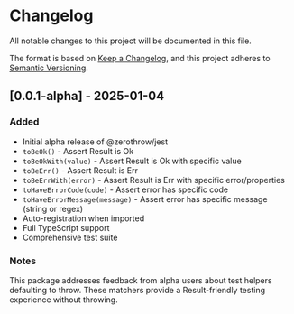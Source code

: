 # Changelog

All notable changes to this project will be documented in this file.

The format is based on [Keep a Changelog](https://keepachangelog.com/en/1.0.0/),
and this project adheres to [Semantic Versioning](https://semver.org/spec/v2.0.0.html).

## [0.0.1-alpha] - 2025-01-04

### Added

- Initial alpha release of @zerothrow/jest
- `toBeOk()` - Assert Result is Ok
- `toBeOkWith(value)` - Assert Result is Ok with specific value
- `toBeErr()` - Assert Result is Err
- `toBeErrWith(error)` - Assert Result is Err with specific error/properties
- `toHaveErrorCode(code)` - Assert error has specific code
- `toHaveErrorMessage(message)` - Assert error has specific message (string or regex)
- Auto-registration when imported
- Full TypeScript support
- Comprehensive test suite

### Notes

This package addresses feedback from alpha users about test helpers defaulting to throw. These matchers provide a Result-friendly testing experience without throwing.